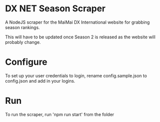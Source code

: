 # DX NET Season Scraper
A NodeJS scraper for the MaiMai DX International website for grabbing season rankings.

This will have to be updated once Season 2 is released as the website will probably change.

# Configure
To set up your user credentials to login, rename config.sample.json to config.json and add in your logins.

# Run
To run the scraper, run 'npm run start' from the folder